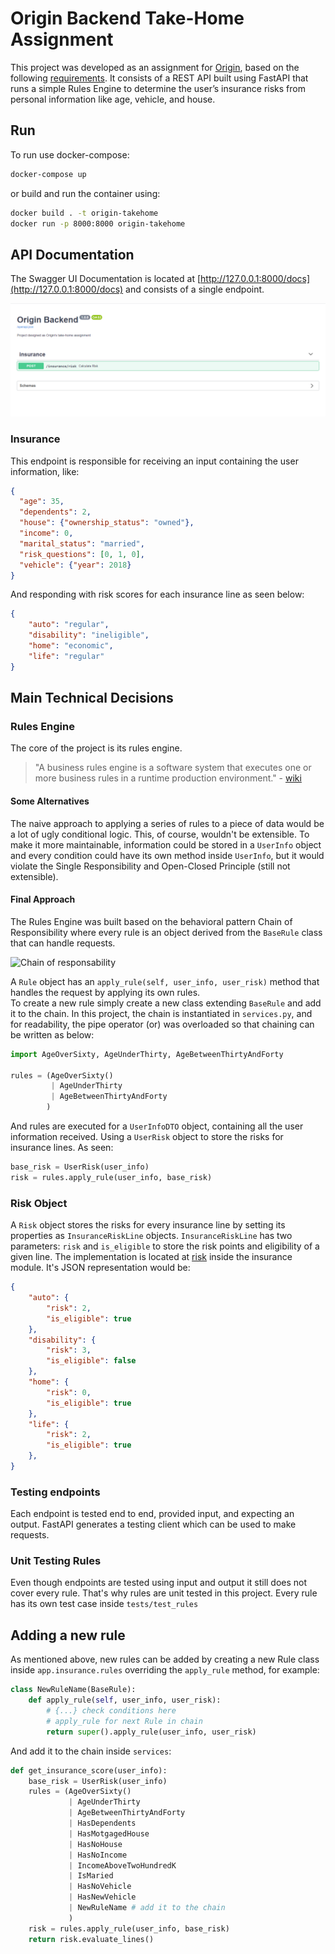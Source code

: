 # Origin Backend Take-Home Assignment

This project was developed as an assignment for [Origin](https://www.useorigin.com/), based on the following [requirements](https://github.com/OriginFinancial/origin-backend-take-home-assignment). It consists of a REST API built using FastAPI that runs a simple Rules Engine to determine the user’s insurance risks from personal information like age, vehicle, and house.

## Run

To run use docker-compose:

```sh
docker-compose up
```

or build and run the container using:

```sh
docker build . -t origin-takehome
docker run -p 8000:8000 origin-takehome
```

## API Documentation

The Swagger UI Documentation is located at [http://127.0.0.1:8000/docs](http://127.0.0.1:8000/docs) and consists of a single endpoint.

![Swagger UI](./docs/swagger.png)
### Insurance

This endpoint is responsible for receiving an input containing the user information, like:

```JSON
{
  "age": 35,
  "dependents": 2,
  "house": {"ownership_status": "owned"},
  "income": 0,
  "marital_status": "married",
  "risk_questions": [0, 1, 0],
  "vehicle": {"year": 2018}
}
```

And responding with risk scores for each insurance line as seen below:

```JSON
{
    "auto": "regular",
    "disability": "ineligible",
    "home": "economic",
    "life": "regular"
}
```

## Main Technical Decisions

### Rules Engine

The core of the project is its rules engine.

> "A business rules engine is a software system that executes one or more business rules in a runtime production environment." - [wiki](https://en.wikipedia.org/wiki/Business_rules_engine)

#### Some Alternatives

The naive approach to applying a series of rules to a piece of data would be a lot of ugly conditional logic. This, of course, wouldn't be extensible. To make it more maintainable, information could be stored in a `UserInfo` object and every condition could have its own method inside `UserInfo`, but it would violate the Single Responsibility and Open-Closed Principle (still not extensible).

#### Final Approach

The Rules Engine was built based on the behavioral pattern Chain of Responsibility where every rule is an object derived from the `BaseRule` class that can handle requests.

![Chain of responsability](https://refactoring.guru/images/patterns/cards/chain-of-responsibility-mini.png?id=36d85eba8d14986f0531)

A `Rule` object has an `apply_rule(self, user_info, user_risk)` method that handles the request by applying its own rules.   
To create a new rule simply create a new class extending `BaseRule` and add it to the chain. In this project, the chain is instantiated in `services.py`, and for readability, the pipe operator (or) was overloaded so that chaining can be written as below:

```python
import AgeOverSixty, AgeUnderThirty, AgeBetweenThirtyAndForty

rules = (AgeOverSixty()
         | AgeUnderThirty
         | AgeBetweenThirtyAndForty
        )
```

And rules are executed for a `UserInfoDTO` object, containing all the user information received. Using a `UserRisk` object to store the risks for insurance lines. As seen:

```python
base_risk = UserRisk(user_info)
risk = rules.apply_rule(user_info, base_risk)
```

### Risk Object

A `Risk` object stores the risks for every insurance line by setting its properties as `InsuranceRiskLine` objects. `InsuranceRiskLine` has two parameters: `risk` and `is_eligible` to store the risk points and eligibility of a given line. The implementation is located at [risk](./app/insurance/risk.py) inside the insurance module. It's JSON representation would be:

```JSON
{
    "auto": {
        "risk": 2,
        "is_eligible": true
    },
    "disability": {
        "risk": 3,
        "is_eligible": false
    },
    "home": {
        "risk": 0,
        "is_eligible": true
    },
    "life": {
        "risk": 2,
        "is_eligible": true
    },
}
```

### Testing endpoints

Each endpoint is tested end to end, provided input, and expecting an output. FastAPI generates a testing client which can be used to make requests.

### Unit Testing Rules

Even though endpoints are tested using input and output it still does not cover every rule. That's why rules are unit tested in this project. Every rule has its own test case inside `tests/test_rules`

## Adding a new rule

As mentioned above, new rules can be added by creating a new Rule class inside `app.insurance.rules` overriding the `apply_rule` method, for example:

```python
class NewRuleName(BaseRule):
    def apply_rule(self, user_info, user_risk):
        # {...} check conditions here
        # apply_rule for next Rule in chain
        return super().apply_rule(user_info, user_risk)
```

And add it to the chain inside `services`:

```python
def get_insurance_score(user_info):
    base_risk = UserRisk(user_info)
    rules = (AgeOverSixty()
             | AgeUnderThirty
             | AgeBetweenThirtyAndForty
             | HasDependents
             | HasMotgagedHouse
             | HasNoHouse
             | HasNoIncome
             | IncomeAboveTwoHundredK
             | IsMaried
             | HasNoVehicle
             | HasNewVehicle
             | NewRuleName # add it to the chain
             )
    risk = rules.apply_rule(user_info, base_risk)
    return risk.evaluate_lines()
```
